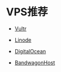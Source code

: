 # VPS推荐

* [Vultr](https://www.vultr.com/?ref=6926595)

* [Linode](https://www.linode.com/?r=bbc24323b3adaf3d74f242fd958d91b55cc6fdea)

* [DigitalOcean](https://m.do.co/c/d43891b79a52)

* [BandwagonHost](https://bandwagonhost.com/aff.php?aff=19999)
